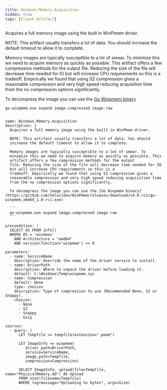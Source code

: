 ```yaml
---
title: Windows.Memory.Acquisition
hidden: true
tags: [Client Artifact]
---
```


Acquires a full memory image using the built in WinPmem driver.

NOTE: This artifact usually transfers a lot of data. You should
increase the default timeout to allow it to complete.

Memory images are typically susceptible to a lot of smear. To
minimize this we need to acquire memory as quickly as possible. This
artifact offers a few compression methods for the output
file. Reducing the size of the file will decrease time needed for IO
but will increase CPU requirements so this is a
tradeoff. Empirically we found that using S2 compression gives a
reasonable compression and very high speed reducing acquisition time
from the no compression options significantly.

To decompress the image you can use the [Go Winpmem binary](https://github.com/Velocidex/WinPmem/releases/download/v4.0.rc1/go-winpmem_amd64_1.0-rc1.exe)

```
go-winpmem.exe expand image.compressed image.raw
```


<pre><code class="language-yaml">
name: Windows.Memory.Acquisition
description: |
  Acquires a full memory image using the built in WinPmem driver.

  NOTE: This artifact usually transfers a lot of data. You should
  increase the default timeout to allow it to complete.

  Memory images are typically susceptible to a lot of smear. To
  minimize this we need to acquire memory as quickly as possible. This
  artifact offers a few compression methods for the output
  file. Reducing the size of the file will decrease time needed for IO
  but will increase CPU requirements so this is a
  tradeoff. Empirically we found that using S2 compression gives a
  reasonable compression and very high speed reducing acquisition time
  from the no compression options significantly.

  To decompress the image you can use the [Go Winpmem binary](https://github.com/Velocidex/WinPmem/releases/download/v4.0.rc1/go-winpmem_amd64_1.0-rc1.exe)

  ```
  go-winpmem.exe expand image.compressed image.raw
  ```

precondition: |
  SELECT OS FROM info()
  WHERE OS = 'windows'
    AND Architecture = "amd64"
    AND version(function='winpmem') &gt;= 0

parameters:
  - name: ServiceName
    description: Override the name of the driver service to install.
  - name: DriverPath
    description: Where to unpack the driver before loading it.
    default: C:\Windows\Temp\winpmem.sys
  - name: Compression
    default: None
    type: choices
    description: Type of compression to use (Recommended None, S2 or Snappy).
    choices:
      - None
      - S2
      - Snappy
      - Gzip

sources:
  - query: |
      LET Tempfile &lt;= tempfile(extension=".pmem")

      LET ImageInfo &lt;= winpmem(
         driver_path=DriverPath,
         service=ServiceName,
         image_path=Tempfile,
         compression=Compression)

      SELECT ImageInfo, upload(file=Tempfile, name="PhysicalMemory.dd") AS Upload
      FROM stat(filename=Tempfile)
      WHERE log(message="Uploading %v bytes", args=Size)

</code></pre>

